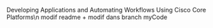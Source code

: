 Developing Applications and Automating Workflows Using Cisco Core Platforms\n
modif readme + modif dans branch myCode
